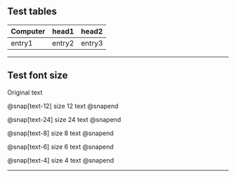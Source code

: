 ## Test tables

Computer | head1  | head2
-------- | ------ | ------
entry1   | entry2 | entry3

---

## Test font size

Original text

@snap[text-12]
size 12 text
@snapend

@snap[text-24]
size 24 text
@snapend

@snap[text-8]
size 8 text
@snapend

@snap[text-6]
size 6 text
@snapend

@snap[text-4]
size 4 text
@snapend

---

